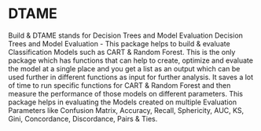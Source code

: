 # DTAME
Build &amp; DTAME stands for Decision Trees and Model Evaluation
Decision Trees and Model Evaluation - This package helps to build & evaluate Classification Models such as CART & Random Forest. This is the only package which has functions that can help to create, optimize and evaluate the model at a single place and you get a list as an output which can be used further in different functions as input for further analysis. It saves a lot of time to run specific functions for CART & Random Forest and then measure the performance of those models on different parameters. This package helps in evaluating the Models created on multiple Evaluation Parameters like Confusion Matrix, Accuracy, Recall, Sphericity, AUC, KS, Gini, Concordance, Discordance, Pairs & Ties.

